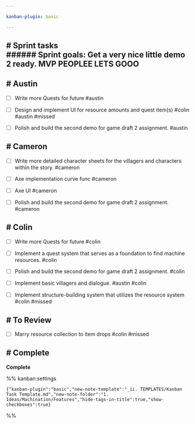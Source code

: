 ```yaml
---

kanban-plugin: basic

---
```


## # Sprint tasks<br>###### Sprint goals: Get a very nice little demo 2 ready. MVP PEOPLEE LETS GOOO



## # Austin

- [ ] Write more Quests for future #austin
- [ ] Design and implement UI for resource amounts and quest item(s) #colin #austin  #missed
- [ ] Polish and build the second demo for game draft 2 assignment. #austin


## # Cameron

- [ ] Write more detailed character sheets for the villagers and characters within the story. #cameron
- [ ] Axe implementation curve func  #cameron
- [ ] Axe UI #cameron
- [ ] Polish and build the second demo for game draft 2 assignment. #cameron


## # Colin

- [ ] Write more Quests for future #colin
- [ ] Implement a quest system that serves as a foundation to find machine resources. #colin
- [ ] Polish and build the second demo for game draft 2 assignment. #colin
- [ ] Implement basic villagers and dialogue. #austin #colin
- [ ] Implement structure-building system that utilizes the resource system #colin #missed


## # To Review

- [ ] Marry resource collection to item drops #colin #missed


## # Complete

**Complete**




%% kanban:settings
```
{"kanban-plugin":"basic","new-note-template":"_ii. TEMPLATES/Kanban Task Template.md","new-note-folder":"1. Ideas/Machination/Features","hide-tags-in-title":true,"show-checkboxes":true}
```
%%